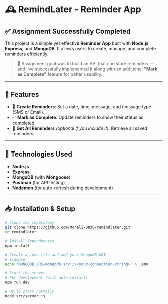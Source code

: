 # 🕰️ RemindLater - Reminder App

## ✅ Assignment Successfully Completed

This project is a simple yet effective **Reminder App** built with **Node.js**, **Express**, and **MongoDB**. It allows users to create, manage, and complete reminders efficiently.

> 🎯 Assignment goal was to build an API that can store reminders — and I’ve successfully implemented it along with an additional **"Mark as Complete"** feature for better usability.

---

## 🔧 Features

- 📅 **Create Reminders**: Set a date, time, message, and message type (SMS or Email).
- ✅ **Mark as Complete**: Update reminders to show their status as completed.
- 🧾 **Get All Reminders** *(optional if you include it)*: Retrieve all saved reminders.

---

## 📂 Technologies Used

- **Node.js**
- **Express**
- **MongoDB** (with **Mongoose**)
- **Postman** (for API testing)
- **Nodemon** (for auto-refresh during development)

---

## 📥 Installation & Setup

```bash
# Clone the repository
git clone https://github.com/Monali-0830/remindlater.git
cd remindlater

# Install dependencies
npm install

# Create a .env file and add your MongoDB URI
# Example:
echo "MONGODB_URL=mongodb+srv://<your-connection-string>" > .env

# Start the server
# For development (with auto-restart)
npm run dev

# Or to start normally
node src/server.js

